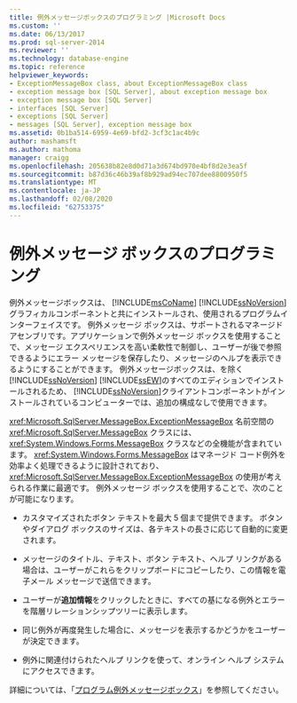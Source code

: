 ```yaml
---
title: 例外メッセージボックスのプログラミング |Microsoft Docs
ms.custom: ''
ms.date: 06/13/2017
ms.prod: sql-server-2014
ms.reviewer: ''
ms.technology: database-engine
ms.topic: reference
helpviewer_keywords:
- ExceptionMessageBox class, about ExceptionMessageBox class
- exception message box [SQL Server], about exception message box
- exception message box [SQL Server]
- interfaces [SQL Server]
- exceptions [SQL Server]
- messages [SQL Server], exception message box
ms.assetid: 0b1ba514-6959-4e69-bfd2-3cf3c1ac4b9c
author: mashamsft
ms.author: mathoma
manager: craigg
ms.openlocfilehash: 205638b82e8d0d71a3d674bd970e4bf8d2e3ea5f
ms.sourcegitcommit: b87d36c46b39af8b929ad94ec707dee8800950f5
ms.translationtype: MT
ms.contentlocale: ja-JP
ms.lasthandoff: 02/08/2020
ms.locfileid: "62753375"
---
```

# <a name="exception-message-box-programming"></a>例外メッセージ ボックスのプログラミング
  例外メッセージボックスは、 [!INCLUDE[msCoName](../../includes/msconame-md.md)] [!INCLUDE[ssNoVersion](../../includes/ssnoversion-md.md)]グラフィカルコンポーネントと共にインストールされ、使用されるプログラムインターフェイスです。 例外メッセージ ボックスは、サポートされるマネージド アセンブリです。アプリケーションで例外メッセージ ボックスを使用することで、メッセージ エクスペリエンスを高い柔軟性で制御し、ユーザーが後で参照できるようにエラー メッセージを保存したり、メッセージのヘルプを表示できるようにすることができます。 例外メッセージボックスは、を除く[!INCLUDE[ssNoVersion](../../includes/ssnoversion-md.md)] [!INCLUDE[ssEW](../../includes/ssew-md.md)]のすべてのエディションでインストールされるため、 [!INCLUDE[ssNoVersion](../../includes/ssnoversion-md.md)]クライアントコンポーネントがインストールされているコンピューターでは、追加の構成なしで使用できます。  
  
 
  <xref:Microsoft.SqlServer.MessageBox.ExceptionMessageBox> 名前空間の <xref:Microsoft.SqlServer.MessageBox> クラスには、<xref:System.Windows.Forms.MessageBox> クラスなどの全機能が含まれています。 
  <xref:System.Windows.Forms.MessageBox> はマネージド コード例外を効率よく処理できるように設計されており、<xref:Microsoft.SqlServer.MessageBox.ExceptionMessageBox> の使用が考えられる作業に最適です。 例外メッセージ ボックスを使用することで、次のことが可能になります。  
  
-   カスタマイズされたボタン テキストを最大 5 個まで提供できます。 ボタンやダイアログ ボックスのサイズは、各テキストの長さに応じて自動的に変更されます。  
  
-   メッセージのタイトル、テキスト、ボタン テキスト、ヘルプ リンクがある場合は、ユーザーがこれらをクリップボードにコピーしたり、この情報を電子メール メッセージで送信できます。  
  
-   ユーザーが**追加情報**をクリックしたときに、すべての基になる例外とエラーを階層リレーションシップツリーに表示します。  
  
-   同じ例外が再度発生した場合に、メッセージを表示するかどうかをユーザーが決定できます。  
  
-   例外に関連付けられたヘルプ リンクを使って、オンライン ヘルプ システムにアクセスできます。  
  
 詳細については、「[プログラム例外メッセージボックス](../../../2014/database-engine/dev-guide/program-exception-message-box.md)」を参照してください。  
  
  

